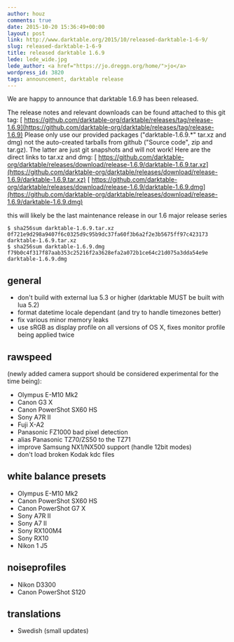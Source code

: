 ```yaml
---
author: houz
comments: true
date: 2015-10-20 15:36:49+00:00
layout: post
link: http://www.darktable.org/2015/10/released-darktable-1-6-9/
slug: released-darktable-1-6-9
title: released darktable 1.6.9
lede: lede_wide.jpg
lede_author: <a href="https://jo.dreggn.org/home/">jo</a>
wordpress_id: 3820
tags: announcement, darktable release
---
```


We are happy to announce that darktable 1.6.9 has been released.

The release notes and relevant downloads can be found attached to this git tag:
[ https://github.com/darktable-org/darktable/releases/tag/release-1.6.9](https://github.com/darktable-org/darktable/releases/tag/release-1.6.9)
Please only use our provided packages ("darktable-1.6.9.*" tar.xz and dmg) not the auto-created tarballs from github ("Source code", zip and tar.gz). The latter are just git snapshots and will not work! Here are the direct links to tar.xz and dmg:
[ https://github.com/darktable-org/darktable/releases/download/release-1.6.9/darktable-1.6.9.tar.xz](https://github.com/darktable-org/darktable/releases/download/release-1.6.9/darktable-1.6.9.tar.xz)
[ https://github.com/darktable-org/darktable/releases/download/release-1.6.9/darktable-1.6.9.dmg](https://github.com/darktable-org/darktable/releases/download/release-1.6.9/darktable-1.6.9.dmg)

this will likely be the last maintenance release in our 1.6 major release series

    $ sha256sum darktable-1.6.9.tar.xz
    0f721e9d298a9407f6c0325d9c95b9dc37fa60f3b6a2f2e3b5675ff97c423173
    darktable-1.6.9.tar.xz
    $ sha256sum darktable-1.6.9.dmg
    f79b0c4f317f87aab353c25216f2a3628efa2a072b1ce64c21d075a3dda54e9e
    darktable-1.6.9.dmg

## general

* don't build with external lua 5.3 or higher (darktable MUST be built with lua 5.2)
* format datetime locale dependant (and try to handle timezones better)
* fix various minor memory leaks
* use sRGB as display profile on all versions of OS X, fixes monitor profile being applied twice

## rawspeed

(newly added camera support should be considered experimental for the time being):

* Olympus E-M10 Mk2
* Canon G3 X
* Canon PowerShot SX60 HS
* Sony A7R II
* Fuji X-A2
* Panasonic FZ1000 bad pixel detection
* alias Panasonic TZ70/ZS50 to the TZ71
* improve Samsung NX1/NX500 support (handle 12bit modes)
* don't load broken Kodak kdc files

## white balance presets

* Olympus E-M10 Mk2
* Canon PowerShot SX60 HS
* Canon PowerShot G7 X
* Sony A7R II
* Sony A7 II
* Sony RX100M4
* Sony RX10
* Nikon 1 J5

## noiseprofiles

* Nikon D3300
* Canon PowerShot S120

## translations

* Swedish (small updates)
